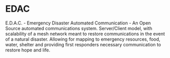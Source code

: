 # EDAC
E.D.A.C. - Emergency Disaster Automated Communication - An Open Source automated communications system.  Server/Client model, with scalability of a mesh network meant to restore communications in the event of a natural disaster.  Allowing for mapping to emergency resources, food, water, shelter and providing first responders necessary communication to restore hope and life.
